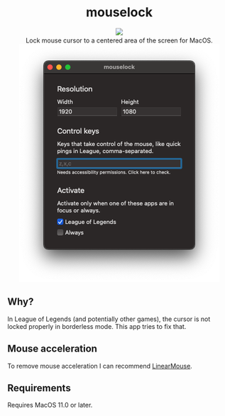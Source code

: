 
<h1 align="center">
  mouselock
</h1>

<p align="center">
  <a href="https://github.com/mxrlkn/mouselock/releases/latest">
    <img src="https://img.shields.io/github/v/release/mxrlkn/mouselock"/>
  </a>
  <br>
  Lock mouse cursor to a centered area of the screen for MacOS.
  <br>
  <img src="screenshot.png"/>
</p>


## Why?

In League of Legends (and potentially other games), the cursor is not locked properly in borderless mode. This app tries to fix that.


## Mouse acceleration

To remove mouse acceleration I can recommend [LinearMouse](https://linearmouse.org).


## Requirements

Requires MacOS 11.0 or later.